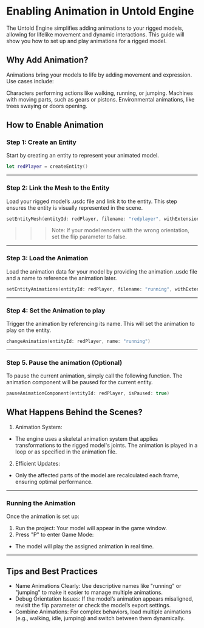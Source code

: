 #  Enabling Animation in Untold Engine

The Untold Engine simplifies adding animations to your rigged models, allowing for lifelike movement and dynamic interactions. This guide will show you how to set up and play animations for a rigged model.

## Why Add Animation?

Animations bring your models to life by adding movement and expression. Use cases include:

Characters performing actions like walking, running, or jumping.
Machines with moving parts, such as gears or pistons.
Environmental animations, like trees swaying or doors opening.

## How to Enable Animation

### Step 1: Create an Entity

Start by creating an entity to represent your animated model.

```swift
let redPlayer = createEntity()
```

---

### Step 2: Link the Mesh to the Entity

Load your rigged model’s .usdc file and link it to the entity. This step ensures the entity is visually represented in the scene.

```swift
setEntityMesh(entityId: redPlayer, filename: "redplayer", withExtension: "usdc", flip: false)
```
>>> Note: If your model renders with the wrong orientation, set the flip parameter to false.

---

### Step 3: Load the Animation
Load the animation data for your model by providing the animation .usdc file and a name to reference the animation later.

```swift
setEntityAnimations(entityId: redPlayer, filename: "running", withExtension: "usdc", name: "running")
```

---

### Step 4: Set the Animation to play

Trigger the animation by referencing its name. This will set the animation to play on the entity.

```swift
changeAnimation(entityId: redPlayer, name: "running")
```

---

### Step 5. Pause the animation (Optional)

To pause the current animation, simply call the following function. The animation component will be paused for the current entity.

```swift
pauseAnimationComponent(entityId: redPlayer, isPaused: true)
```

## What Happens Behind the Scenes?

1. Animation System:
- The engine uses a skeletal animation system that applies transformations to the rigged model's joints.
The animation is played in a loop or as specified in the animation file.
2. Efficient Updates:
- Only the affected parts of the model are recalculated each frame, ensuring optimal performance.

---

### Running the Animation

Once the animation is set up:

1. Run the project: Your model will appear in the game window.
2. Press "P" to enter Game Mode:
- The model will play the assigned animation in real time.

---

## Tips and Best Practices

- Name Animations Clearly: Use descriptive names like "running" or "jumping" to make it easier to manage multiple animations.
- Debug Orientation Issues: If the model’s animation appears misaligned, revisit the flip parameter or check the model’s export settings.
- Combine Animations: For complex behaviors, load multiple animations (e.g., walking, idle, jumping) and switch between them dynamically.
